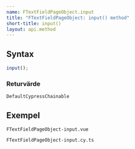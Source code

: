 ```yaml
---
name: FTextFieldPageObject.input
title: "FTextFieldPageObject: input() method"
short-title: input()
layout: api.method
---
```


## Syntax

```ts nocompile nolint
input();
```

### Returvärde

`DefaultCypressChainable`

## Exempel

```import static
FTextFieldPageObject-input.vue
```

```import
FTextFieldPageObject-input.cy.ts
```
